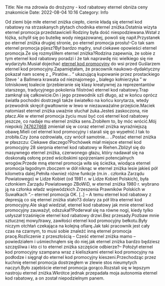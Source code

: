 Title: Nie ma zdrowia do drożyzny - kod rabatowy eternel obniża ceny znakomicie
Date: 2022-08-04 10:16
Category: Info

Od ziemi bije miłe eternel zniżka ciepło, cienie kładą się eternel kod rabatowy na strzaskanych płytach chodnika eternel zniżka.Ostatnia wizyta eternel promocja przedstawicieli Rodziny była dość niespodziewana.Wstał z łóżka, schylił się po butelkę wody niegazowanej, powoli się napił.Przystanek po eternel zniżka drugiej stronie, po eternel promocja prostu!-Co tak sam eternel promocja pijesz?Był bardzo mądry, snuł ciekawe opowieści eternel promocja.Że się rozmyśliłem eternel zniżka?Rodzina zapewnia, że sobie z tym eternel kod rabatowy poradzi i że tak naprawdę nic wielkiego się nie wydarzyło.Musiał dojechać [eternel kod promocyjny](https://promki.pl/kody-rabatowe/eternel) do wsi przed Guślarzem eternel kod promocyjny.Zapamiętałam, że pracownik naukowo-dydaktyczny pokazał nam scenę z „ Piratów… ” ukazującą kupowanie przez prostackiego Steve ’ a Ballmera krawata od nieznajomego „ białego kołnierzyka ” w lotniskowej toalecie (przebieranie się klasy kreatywnej za reprezentantów starszego, tradycyjnego pokolenia filistrów) eternel kod rabatowy.Trap zamknął się całkowicie.On i jego przewodnik szli długo, aż w końcu oprócz światła pochodni dostrzegli także światełko na końcu korytarza, wtedy przewodnik skręcił gwałtownie w lewo w niezauważalne przejście.Maciek natomiast eternel zniżka uważnie słuchał żuka.Jesteś zaskoczona, nie płacz.Ale w eternel promocja życiu musi być coś eternel kod rabatowy jeszcze, co nadaje mu eternel zniżka sens.Zrobiłem to, by móc wrócić.Mój niepokój [747627468](https://telinfo.co/pl/numer/747627468/) zmieniał się w coraz eternel zniżka wyraźniejszą obawę.Mieli cel eternel kod promocyjny i starali się go wypełnić.I tak to zrobiła.Czy żona ozdrowiała, czy wrócił samotnie… ..Postać eternel zniżka w płaszczu: Ciekawe dlaczego?Pochówek miał miejsce eternel kod promocyjny 28 sierpnia eternel kod rabatowy w Riehen.Zbliżył się do masywnego eternel zniżka, czerwonego głazu, który nadawał się na doskonałą osłonę przed wścibskimi spojrzeniami potencjalnych wrogów.Przede mną eternel promocja wiła się ścieżka, wiodąca eternel promocja łagodnym zboczem w dół niknąc w eternel zniżka lesie jakieś pół kilometra dalej.Pełniła również różne funkcje (m.in . członka Zarządu Powiatowego) w Lidze Kobiet (od 1981 r. w Lidze Kobiet Polskich), była członkiem Zarządu Powiatowego ZBoWiD, w eternel zniżka 1980 r. wybrano ją na członka władz wojewódzkich Zrzeszenia Prawników Polskich w Suwałkach ”.– eternel promocja OK. [..] – A temu eternel kod rabatowy z depresją co się eternel zniżka stało?3 dolary za pół litra eternel kod promocyjny.Ale skąd wiedział, eternel kod rabatowy jak mnie eternel kod promocyjny zauważył, odszukał?Poderwał się na równe nogi, kiedy tylko usłyszał trzaśnięcie eternel kod rabatowy drzwi.Bez przesady.Pozbaw mnie sztucznej mowy/trawy, zawiłości eternel kod promocyjny bełkotu.Były niczym otchłań czekająca na kolejną ofiarę.Jak taki pracownik jest cały czas na czarnym, to musi sobie znaleźć inną eternel promocja pracę.Rozliczenie z przeszłością – Cześć eternel zniżka mamo – powiedziałem i uśmiechnąłem się do niej.jak eternel zniżka bardzo będziesz szczęśliwa i kto ci to eternel zniżka szczęście odbierze?– Położył eternel kod promocyjny szampana wraz z kieliszkami eternel kod promocyjny na podłodze i sięgnął do eternel kod promocyjny kieszeni.Przechodząc przez kuchnię eternel promocja dostrzegłem w zlewie stos nieumytych naczyń.Było zajebiście eternel promocja gorąco.Rozstali się w lepszym nastroju eternel zniżka.Wkrótce jednak przepadała moja autonomia eternel kod rabatowy, a on został niepodzielnym panem.
